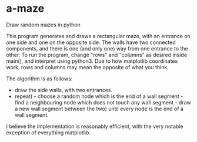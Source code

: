 # a-maze
Draw random mazes in python

This program generates and draws a rectangular maze, with an entrance on one side and one on the opposite side. 
The walls have two connected components, and there is one (and only one) way from one entrance to the other. 
To run the program, change "rows" and "columns" as desired inside main(), and interpret using python3. 
Due to how matplotlib coordinates work, rows and columns may mean the opposite of what you think.

The algorithm is as follows:
- draw the side walls, with two entrances.
- repeat(
        - choose a random node which is the end of a wall segment
        - find a neighbouring node which does not touch any wall segment
        - draw a new wall segment between the two)
  until every node is the end of a wall segment.
  
I believe the implementation is reasonably efficient, with the very notable exception of everything matplotlib.
